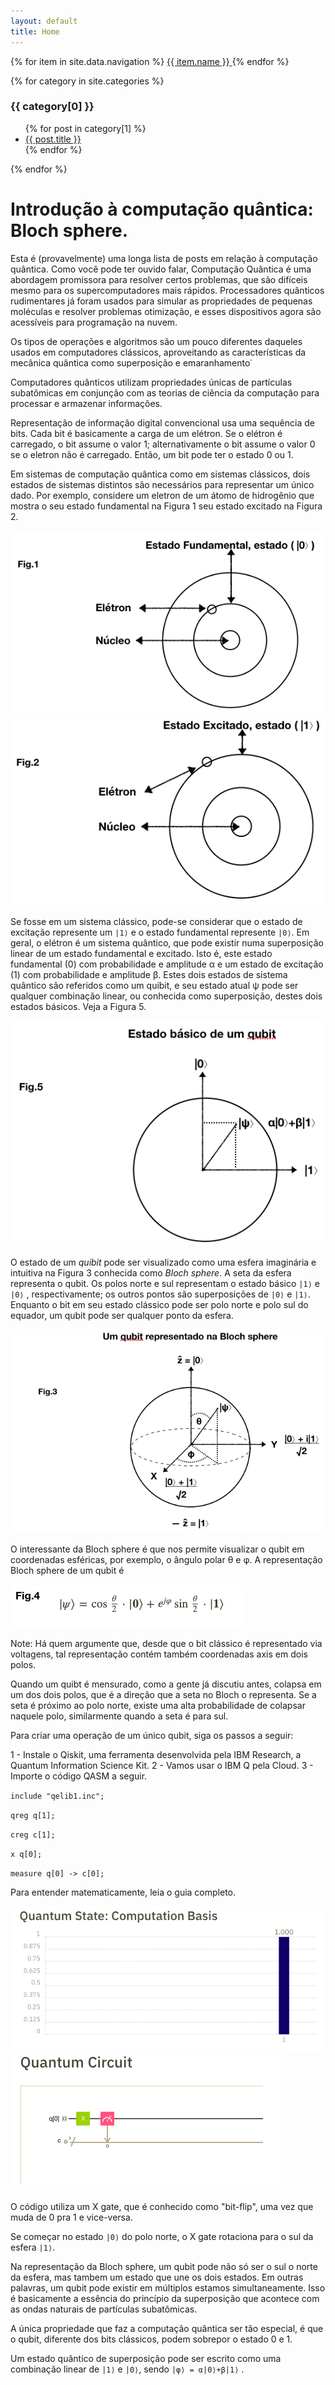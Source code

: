 ```yaml
---
layout: default
title: Home
---
```

<nav>
  {% for item in site.data.navigation %}
    <a href="{{ item.link }}" {% if page.url == item.link %}style="color: red;"{% endif %}>
      {{ item.name }}
    </a>
  {% endfor %}
</nav>

{% for category in site.categories %}
  <h3>{{ category[0] }}</h3>
  <ul>
    {% for post in category[1] %}
      <li><a href="{{ post.url }}">{{ post.title }}</a></li>
    {% endfor %}
  </ul>
{% endfor %}

# Introdução à computação quântica: Bloch sphere.

Esta é (provavelmente) uma longa lista de posts em relação à computação quântica.
Como você pode ter ouvido falar, Computação Quântica é uma abordagem promissora para resolver certos problemas, que são difíceis mesmo para os supercomputadores mais rápidos.
Processadores quânticos rudimentares já foram usados ​​para simular as propriedades de pequenas moléculas e resolver problemas otimização, e esses dispositivos agora são acessíveis para programação na nuvem.

Os tipos de operações e algoritmos são um pouco diferentes daqueles usados ​​em computadores clássicos, aproveitando as características da mecânica quântica como superposição e emaranhamento˙

Computadores quânticos utilizam propriedades únicas de partículas subatômicas em conjunção com as teorias de ciência da computação para processar e armazenar informações. 

Representação de informação digital convencional usa uma sequência de bits. Cada bit é basicamente a carga de um elétron. Se o elétron é carregado, o bit assume o valor 1; alternativamente o bit assume o valor 0 se o eletron não é carregado. Então, um bit pode ter o estado 0 ou 1.

Em sistemas de computação quântica como em sistemas clássicos, dois estados de sistemas distintos são necessários para representar um único dado. Por exemplo, considere um eletron de um átomo de hidrogênio que mostra o seu estado fundamental na Figura 1 seu estado excitado na Figura 2.

![](img/Fig.1.png)
![](img/Fig.2.png)


Se fosse em um sistema clássico, pode-se considerar que o estado de excitação represente um `|1⟩` e o estado fundamental represente `|0⟩`. Em geral, o elétron é um sistema quântico, que pode existir numa superposição linear de um estado fundamental e excitado. Isto é, este estado fundamental (0) com probabilidade e amplitude α e um estado de excitação (1) com probabilidade e amplitude β. Estes dois estados de sistema quântico são referidos como um quibit, e seu estado atual ψ pode ser qualquer combinação linear, ou conhecida como superposição, destes dois estados básicos. Veja a Figura 5.

![](img/Fig.5.png)

O estado de um _quibit_ pode ser visualizado como uma esfera imaginária e intuitiva na Figura 3 conhecida como _Bloch_ _sphere_. A seta da esfera representa o qubit. Os polos norte e sul representam o estado básico `|1⟩` e `|0⟩` , respectivamente; os outros pontos são superposições de `|0⟩` e `|1⟩`. Enquanto o bit em seu estado clássico pode ser polo norte e polo sul do equador, um qubit pode ser qualquer ponto da esfera.

![](img/Fig.3.png)

O interessante da Bloch sphere é que nos permite visualizar o qubit em coordenadas esféricas, por exemplo, o ângulo polar θ e φ. A representação Bloch sphere de um qubit é

![](img/Fig.4.png)

Note: Há quem argumente que, desde que o bit clássico é representado via voltagens, tal representação contém também coordenadas axis em dois polos.

Quando um quibt é mensurado, como a gente já discutiu antes, colapsa em um dos dois polos, que é a direção que a seta no Bloch o representa. Se a seta é próximo ao polo norte, existe uma alta probabilidade de colapsar naquele polo, similarmente quando a seta é para sul.

Para criar uma operação de um único qubit, siga os passos a seguir:

1 - Instale o Qiskit, uma ferramenta desenvolvida pela IBM Research, a Quantum Information Science Kit.
2 - Vamos usar o IBM Q pela Cloud.
3 - Importe o código QASM a seguir.

`include "qelib1.inc";`

`qreg q[1];`

`creg c[1];`

`x q[0];`

`measure q[0] -> c[0];`


Para entender matematicamente, leia o guia completo.

![](img/Fig.6.png)
![](img/Fig.7.png)

O código utiliza um X gate, que é conhecido como "bit-flip", uma vez que muda de 0 pra 1 e vice-versa.

Se começar no estado `|0⟩` do polo norte, o X gate rotaciona para o sul da esfera `|1⟩`.

Na representação da Bloch sphere, um qubit pode não só ser o sul o norte da esfera, mas tambem um estado que une os dois estados. Em outras palavras, um qubit pode existir em múltiplos estamos simultaneamente. Isso é basicamente a essência do princípio da superposição que acontece com as ondas naturais de partículas subatômicas.

A única propriedade que faz a computação quântica ser tão especial, é que o qubit, diferente dos bits clássicos, podem sobrepor o estado 0 e 1.

Um estado quântico de superposição pode ser escrito como uma combinação linear de `|1⟩` e `|0⟩`, sendo
`|φ⟩ = α|0⟩+β|1⟩` .

